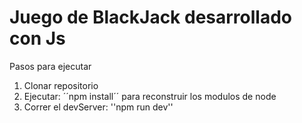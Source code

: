 # Juego de BlackJack desarrollado con Js

Pasos para ejecutar

1. Clonar repositorio
2. Ejecutar: ´´npm install´´ para reconstruir los modulos de node
3. Correr el devServer: ''npm run dev''
